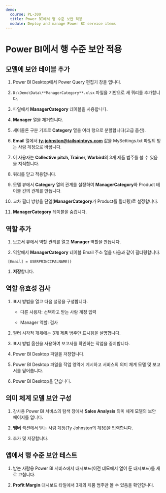 ```yaml
---
demo:
  course: PL-300
  title: Power BI에서 행 수준 보안 적용
  module: Deploy and manage Power BI service items
---
```


# Power BI에서 행 수준 보안 적용

## 모델에 보안 테이블 추가

1. Power BI Desktop에서 Power Query 편집기 창을 엽니다.

1. `D:\Demo\Data\**ManagerCategory**.xlsx` 파일을 기반으로 새 쿼리를 추가합니다.

1. 파일에서 **ManagerCategory** 테이블을 사용합니다.

1. **Manager** 열을 제거합니다.

1. 세미콜론 구분 기호로 **Category** 열을 여러 행으로 분할합니다(고급 옵션).

1. **Email** 열에서 **<ty-johnston@tailspintoys.com>** 값을 MySettings.txt 파일의 받는 사람 계정으로 바꿉니다.

1. 이 사용자는 **Collective pitch, Trainer, Warbird**의 3개 제품 범주를 볼 수 있음을 지적합니다.

1. 쿼리를 닫고 적용합니다.

1. 모델 뷰에서 **Category** 열의 관계를 설정하여 **ManagerCategory**와 Product 테이블 간의 관계를 만듭니다.

1. 교차 필터 방향을 단일(**ManagerCategory**가 Product를 필터링)로 설정합니다.

1. **ManagerCategory** 테이블을 숨깁니다.

## 역할 추가

1. 보고서 뷰에서 역할 관리를 열고 **Manager** 역할을 만듭니다.

1. 역할에서 **ManagerCategory** 테이블 Email 주소 열을 다음과 같이 필터링합니다.

  ```dax
   [Email] = USERPRINCIPALNAME()
   ```

1. **저장**합니다.

## 역할 유효성 검사

1. 표시 방법을 열고 다음 설정을 구성합니다.

    - 다른 사용자: 선택하고 받는 사람 계정 입력

    - Manager 역할: 검사

1. 필터 시각적 개체에는 3개 제품 범주만 표시됨을 설명합니다.

1. 표시 방법 옵션을 사용하여 보고서를 확인하는 작업을 중지합니다.

1. Power BI Desktop 파일을 저장합니다.

1. Power BI Desktop 파일을 작업 영역에 게시하고 서비스의 의미 체계 모델 및 보고서를 덮어씁니다.

1. Power BI Desktop을 닫습니다.

## 의미 체계 모델 보안 구성

1. 강사용 Power BI 서비스의 탐색 창에서 **Sales Analysis** 의미 체계 모델의 보안 페이지를 엽니다.

1. **멤버** 섹션에서 받는 사람 계정(Ty Johnston의 계정)을 입력합니다.

1. 추가 및 저장합니다.

## 앱에서 행 수준 보안 테스트

1. 받는 사람용 Power BI 서비스에서 대시보드(이전 데모에서 열어 둔 대시보드)를 새로 고칩니다.

1. **Profit Margin** 대시보드 타일에서 3개의 제품 범주만 볼 수 있음을 확인합니다.
